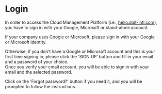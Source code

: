 # Login

In order to access the Cloud Management Platform \(i.e., [hello.doit-intl.com](https://hello.doit-intl.com/)\), you have to sign in with your Google, Microsoft or stand-alone account. 

If your company uses Google or Microsoft, please sign in with your Google or Microsoft identity.

Otherwise, if you don't have a Google or Microsoft account and this is your first time signing in, please click the 'SIGN UP' button and fill in your email and a password of your choice.  
 Once you verify your email account, you will be able to sign in with your email and the selected password.

Click on the 'Forgot password?' button if you need it, and you will be prompted to follow the instructions.

 [ ](https://help.doit-intl.com/hc/article_attachments/360037692131/password_reset.png)


